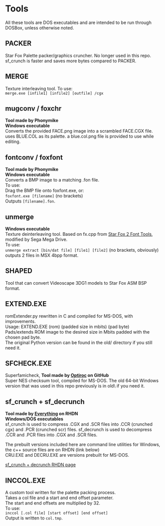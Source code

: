 # Tools
All these tools are DOS executables and are intended to be run through DOSBox, unless otherwise noted.

## PACKER
Star Fox Palette packer/graphics cruncher. No longer used in this repo.  
sf_crunch is faster and saves more bytes compared to PACKER.  

## MERGE
Texture interleaving tool.
To use:  
``merge.exe [infile1] [infile2] [outfile] /cgx``  

## mugconv / foxchr
**Tool made by Phonymike**  
**Windows executable**  
Converts the provided FACE.png image into a scrambled FACE.CGX file.  
uses BLUE.COL as its palette. a blue.col.png file is provided to use while editing.  

## fontconv / foxfont
**Tool made by Phonymike**  
**Windows executable**  
Converts a BMP image to a matching .fon file.  
To use:  
Drag the BMP file onto foxfont.exe, or:  
``foxfont.exe [filename]``  (no brackets)  
Outputs ``[filename].fon``.  

## unmerge
**Windows executable**  
Texture deinterleaving tool. Based on fx.cpp from [Star Fox 2 Font Tools](https://www.romhacking.net/utilities/346/), modified by Sega Mega Drive.  
To use:  
``unmerge extract [bin/dat file] [file1] [file2]`` (no brackets, obviously)  
outputs 2 files in MSX 4bpp format.  

## SHAPED
Tool that can convert Videoscape 3DG1 models to Star Fox ASM BSP format.  

## EXTEND.EXE
romExtender.py rewritten in C and compiled for MS-DOS, with improvements.   
Usage: EXTEND.EXE (rom) (padded size in mbits) (pad byte)  
Pads/extends ROM image to the desired size in Mbits padded with the chosen pad byte.  
The original Python version can be found in the old/ directory if you still need it.  

## SFCHECK.EXE  
Superfamicheck, **Tool made by [Optiroc](https://github.com/Optiroc) on GitHub**  
Super NES checksum tool, compiled for MS-DOS. The old 64-bit Windows version that was used in this repo previously is in old\ if you need it.  

## sf_crunch + sf_decrunch
**Tool made by [Everything](https://www.romhacking.net/community/3898/) on RHDN**  
**Windows/DOS executables**  
sf_crunch is used to compress .CGX and .SCR files into .CCR (crunched cgx) and .PCR (crunched scr) files.
sf_decrunch is used to decompress .CCR and .PCR files into .CGX and .SCR files.

The prebuilt versions included here are command line utilities for Windows, the c++ source files are on RHDN (link below)  
CRU.EXE and DECRU.EXE are versions prebuilt for MS-DOS.  

[sf_crunch + decrunch RHDN page](https://www.romhacking.net/utilities/1543/)

## INCCOL.EXE
A custom tool written for the palette packing process.  
Takes a col file and a start and end offset parameter.  
The start and end offsets are multiplied by 32.  
To use:  
``inccol [.col file] [start offset] [end offset]``  
Output is written to ``col.tmp``.  



